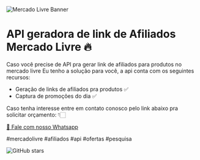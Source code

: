 ![Mercado Livre Banner](https://tm.ibxk.com.br/2025/01/27/27104939436097.jpg)

# API geradora de link de Afiliados Mercado Livre 🔥

Caso você precise de API pra gerar link de afiliados para produtos no mercado livre
Eu tenho a solução para você, a api conta com os seguintes recursos:

- Geração de links de afiliados pra produtos ✅
- Captura de promoções do dia ✅

Caso tenha interesse entre em contato conosco pelo link abaixo pra solicitar orçamento: 👇🏻

[📲 Fale com nosso Whatsapp](https://bit.ly/ml-api-afiliados)

#mercadolivre #afiliados #api #ofertas #pesquisa 

![GitHub stars](https://img.shields.io/github/stars/Fripixel/mercadolivre-link-de-afiliados?style=social)
